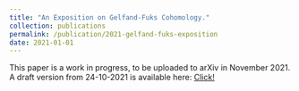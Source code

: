 ```yaml
---
title: "An Exposition on Gelfand-Fuks Cohomology."
collection: publications
permalink: /publication/2021-gelfand-fuks-exposition
date: 2021-01-01
---
```


This paper is a work in progress, to be uploaded to arXiv in November 2021. A draft version from 24-10-2021 is available here: <a href="../files/Gelfand-Fuks-24-10.pdf">Click!</a>
